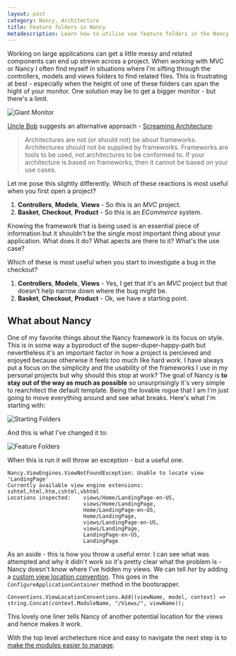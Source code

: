 ```yaml
---
layout: post
category: Nancy, Architecture
title: Feature folders in Nancy
metadescription: Learn how to utilise use feature folders in the Nancy web framework
---
```


Working on large applications can get a little messy and related components can end up strewn across a project. When working with MVC or Nancy I often find myself in situations where I'm sifting through the controllers, models and views folders to find related files. This is frustrating at best - especially when the height of one of these folders can span the hight of your monitor. One solution may be to get a bigger monitor - but there's a limit.

![Giant Monitor][0]

<!--excerpt-->

 [Uncle Bob][1] suggests an alternative approach - [Screaming Architecture][2]:

 > Architectures are not (or should not) be about frameworks. Architectures should not be supplied by frameworks. Frameworks are tools to be used, not architectures to be conformed to. If your architecture is based on frameworks, then it cannot be based on your use cases.

Let me pose this slightly differently. Which of these reactions is most useful when you first open a project?

 1. __Controllers__, __Models__, __Views__ - So this is an _MVC_ project.
 2. __Basket__, __Checkout__, __Product__ - So this is an _ECommerce_ system.

Knowing the framework that is being used is an essential piece of information but it shouldn't be the single most important thing about your application. What does it do? What apects are there to it? What's the use case?

Which of these is most useful when you start to investigate a bug in the checkout?

 1. __Controllers__, __Models__, __Views__ - Yes, I get that it's an _MVC_ project but that doesn't help narrow down where the bug might be.
 2. __Basket__, __Checkout__, __Product__ - Ok, we have a starting point.

What about Nancy
----------------

One of my favorite things about the Nancy framework is its focus on style. This is in some way a byproduct of the super-duper-happy-path but nevertheless it's an important factor in how a project is percieved and enjoyed because otherwise it feels too much like hard work. I have always put a focus on the simplicity and the usability of the frameworks I use in my personal projects but why should this stop at work? The goal of Nancy is __to stay out of the way as much as possible__ so unsurprisingly it's very simple to rearchitect the default template. Being the lovable rogue that I am I'm just going to move everything around and see what breaks. Here's what I'm starting with:

![Starting Folders][3]

And this is what I've changed it to:

![Feature Folders][4]

When this is run it will throw an exception - but a useful one.

	Nancy.ViewEngines.ViewNotFoundException: Unable to locate view 'LandingPage'
	Currently available view engine extensions: sshtml,html,htm,cshtml,vbhtml
	Locations inspected:	views/Home/LandingPage-en-US,
							views/Home/LandingPage,
							Home/LandingPage-en-US,
							Home/LandingPage,
							views/LandingPage-en-US,
							views/LandingPage,
							LandingPage-en-US,
							LandingPage

As an aside - this is how you throw a useful error. I can see what was attempted and why it didn't work so it's pretty clear what the problem is - Nancy doesn't know where I've hidden my views. We can tell _her_ by adding a [custom view location convention][5]. This goes in the `ConfigureApplicationContainer` method in the bootsrapper.

	Conventions.ViewLocationConventions.Add((viewName, model, context) => string.Concat(context.ModuleName, "/Views/", viewName));

This lovely one liner tells Nancy of another potential location for the views and hence makes it work.

With the top level archetecture nice and easy to navigate the next step is to [make the modules easier to manage][6].

   [0]: /../images/siemens_monitor.jpg
   [1]: http://www.8thlight.com/team/uncle-bob
   [2]: http://blog.8thlight.com/uncle-bob/2011/09/30/Screaming-Architecture.html
   [3]: /../images/not-feature-folders.png
   [4]: /../images/feature-folders.png
   [5]: https://github.com/NancyFx/Nancy/wiki/View-location-conventions
   [6]: http://www.philliphaydon.com/2013/11/making-nancy-modules-easier-to-manage/